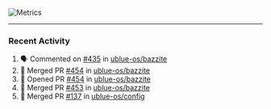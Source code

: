 ![Metrics](https://metrics.lecoq.io/KyleGospo?template=classic&base=header%2C%20activity%2C%20community%2C%20repositories%2C%20metadata&base.indepth=false&base.hireable=false&base.skip=false&config.timezone=America%2FLos_Angeles)

---
### Recent Activity
<!--START_SECTION:activity-->
1. 🗣 Commented on [#435](https://github.com/ublue-os/bazzite/issues/435#issuecomment-1771729998) in [ublue-os/bazzite](https://github.com/ublue-os/bazzite)
2. 🎉 Merged PR [#454](https://github.com/ublue-os/bazzite/pull/454) in [ublue-os/bazzite](https://github.com/ublue-os/bazzite)
3. 💪 Opened PR [#454](https://github.com/ublue-os/bazzite/pull/454) in [ublue-os/bazzite](https://github.com/ublue-os/bazzite)
4. 🎉 Merged PR [#453](https://github.com/ublue-os/bazzite/pull/453) in [ublue-os/bazzite](https://github.com/ublue-os/bazzite)
5. 🎉 Merged PR [#137](https://github.com/ublue-os/config/pull/137) in [ublue-os/config](https://github.com/ublue-os/config)
<!--END_SECTION:activity-->
